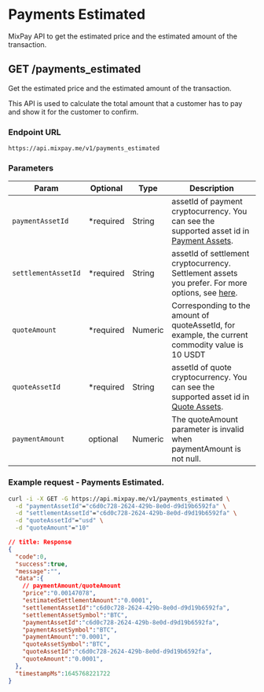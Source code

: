 # Payments Estimated

MixPay API to get the estimated price and the estimated amount of the transaction.

## GET /payments_estimated

Get the estimated price and the estimated amount of the transaction.

This API is used to calculate the total amount that a customer has to pay and show it for the customer to confirm.

### Endpoint URL

```
https://api.mixpay.me/v1/payments_estimated
```

### Parameters

|  Param | Optional | Type | Description |
| --- | --- | --- | --- |
| `paymentAssetId` | <span class="required">*required</span> | String | assetId of payment cryptocurrency. You can see the supported asset id in [Payment Assets](/api/assets/payment-assets). |
| `settlementAssetId` | <span class="required">*required</span> | String | assetId of settlement cryptocurrency. Settlement assets you prefer. For more options, see [here](/api/assets/settlement-assets). |
| `quoteAmount` | <span class="required">*required</span> | Numeric | Corresponding to the amount of quoteAssetId, for example, the current commodity value is 10 USDT |
| `quoteAssetId` | <span class="required">*required</span> | String | assetId of quote cryptocurrency. You can see the supported asset id in [Quote Assets](/api/assets/quote-assets).|
| `paymentAmount` | optional | Numeric | The quoteAmount parameter is invalid when paymentAmount is not null. |

### Example request - Payments Estimated.

```bash
curl -i -X GET -G https://api.mixpay.me/v1/payments_estimated \
  -d "paymentAssetId"="c6d0c728-2624-429b-8e0d-d9d19b6592fa" \
  -d "settlementAssetId"="c6d0c728-2624-429b-8e0d-d9d19b6592fa" \
  -d "quoteAssetId"="usd" \
  -d "quoteAmount"="10" 
```

```json
// title: Response
{
  "code":0,
  "success":true,
  "message":"",
  "data":{
    // paymentAmount/quoteAmount
    "price":"0.00147078",
    "estimatedSettlementAmount":"0.0001",
    "settlementAssetId":"c6d0c728-2624-429b-8e0d-d9d19b6592fa",
    "settlementAssetSymbol":"BTC",
    "paymentAssetId":"c6d0c728-2624-429b-8e0d-d9d19b6592fa",
    "paymentAssetSymbol":"BTC",
    "paymentAmount":"0.0001",
    "quoteAssetSymbol":"BTC",
    "quoteAssetId":"c6d0c728-2624-429b-8e0d-d9d19b6592fa",
    "quoteAmount":"0.0001",
  },
  "timestampMs":1645768221722
}
```
